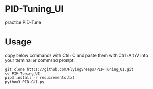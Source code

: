 # PID-Tuning_UI
practice PID-Tune

# Usage
copy below commands with Ctrl+C and paste them with Ctrl+Alt+V into your terminal or command prompt.
```
git clone https://github.com/FlyingSheeps/PID-Tuning_UI.git
cd PID-Tuning_UI
pip3 install -r requirements.txt
python3 PID-GUI.py
```
